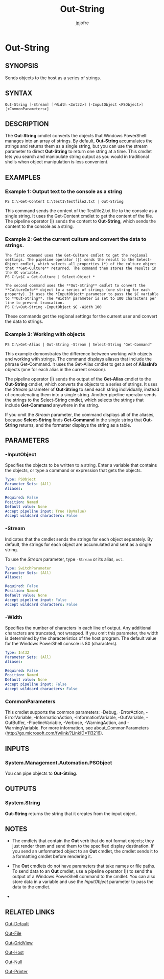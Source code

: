 ﻿---
author: jpjofre
description: 
external help file: Microsoft.PowerShell.Commands.Utility.dll-Help.xml
keywords: powershell, cmdlet
manager: carolz
ms.date: 2016-09-30
ms.prod: powershell
ms.technology: powershell
ms.topic: reference
online version: http://go.microsoft.com/fwlink/?LinkId=821842
schema: 2.0.0
title: Out-String
---

# Out-String

## SYNOPSIS
Sends objects to the host as a series of strings.

## SYNTAX

```
Out-String [-Stream] [-Width <Int32>] [-InputObject <PSObject>] [<CommonParameters>]
```

## DESCRIPTION
The **Out-String** cmdlet converts the objects that Windows PowerShell manages into an array of strings.
By default, **Out-String** accumulates the strings and returns them as a single string, but you can use the stream parameter to direct **Out-String** to return one string at a time.
This cmdlet lets you search and manipulate string output as you would in traditional shells when object manipulation is less convenient.

## EXAMPLES

### Example 1: Output text to the console as a string
```
PS C:\>Get-Content C:\test1\testfile2.txt | Out-String
```

This command sends the content of the Testfile2.txt file to the console as a single string.
It uses the Get-Content cmdlet to get the content of the file.
The pipeline operator (|) sends the content to **Out-String**, which sends the content to the console as a string.

### Example 2: Get the current culture and convert the data to strings.
```
The first command uses the Get-Culture cmdlet to get the regional settings. The pipeline operator (|) sends the result to the Select-Object cmdlet, which selects all properties (*) of the culture object that **Get-Culture** returned. The command then stores the results in the $C variable.
PS C:\>$C = Get-Culture | Select-Object *

The second command uses the **Out-String** cmdlet to convert the **CultureInfo** object to a series of strings (one string for each property). It uses the *InputObject* parameter to pass the $C variable to **Out-String**. The *Width* parameter is set to 100 characters per line to prevent truncation.
PS C:\>Out-String -InputObject $C -Width 100
```

These commands get the regional settings for the current user and convert the data to strings.

### Example 3: Working with objects
```
PS C:\>Get-Alias | Out-String -Stream | Select-String "Get-Command"
```

This example demonstrates the difference between working with objects and working with strings.
The command displays aliases that include the phrase Get-Command.
It uses the Get-Alias cmdlet to get a set of **AliasInfo** objects (one for each alias in the current session).

The pipeline operator (|) sends the output of the **Get-Alias** cmdlet to the **Out-String** cmdlet, which converts the objects to a series of strings.
It uses the *Stream* parameter of **Out-String** to send each string individually, instead of concatenating them into a single string.
Another pipeline operator sends the strings to the Select-String cmdlet, which selects the strings that include **Get-Command** anywhere in the string.

If you omit the *Stream* parameter, the command displays all of the aliases, because **Select-String** finds **Get-Command** in the single string that **Out-String** returns, and the formatter displays the string as a table.

## PARAMETERS

### -InputObject
Specifies the objects to be written to a string.
Enter a variable that contains the objects, or type a command or expression that gets the objects.

```yaml
Type: PSObject
Parameter Sets: (All)
Aliases: 

Required: False
Position: Named
Default value: None
Accept pipeline input: True (ByValue)
Accept wildcard characters: False
```

### -Stream
Indicates that the cmdlet sends the strings for each object separately.
By default, the strings for each object are accumulated and sent as a single string.

To use the *Stream* parameter, type `-Stream` or its alias, `ost`.

```yaml
Type: SwitchParameter
Parameter Sets: (All)
Aliases: 

Required: False
Position: Named
Default value: None
Accept pipeline input: False
Accept wildcard characters: False
```

### -Width
Specifies the number of characters in each line of output.
Any additional characters are truncated, not wrapped.
If you omit this parameter, the width is determined by the characteristics of the host program.
The default value for the Windows PowerShell console is 80 (characters).

```yaml
Type: Int32
Parameter Sets: (All)
Aliases: 

Required: False
Position: Named
Default value: None
Accept pipeline input: False
Accept wildcard characters: False
```

### CommonParameters
This cmdlet supports the common parameters: -Debug, -ErrorAction, -ErrorVariable, -InformationAction, -InformationVariable, -OutVariable, -OutBuffer, -PipelineVariable, -Verbose, -WarningAction, and -WarningVariable. For more information, see about_CommonParameters (http://go.microsoft.com/fwlink/?LinkID=113216).

## INPUTS

### System.Management.Automation.PSObject
You can pipe objects to **Out-String**.

## OUTPUTS

### System.String
**Out-String** returns the string that it creates from the input object.

## NOTES
* The cmdlets that contain the **Out** verb that do not format objects; they just render them and send them to the specified display destination. If you send an unformatted object to an **Out** cmdlet, the cmdlet sends it to a formatting cmdlet before rendering it.
* The **Out** cmdlets do not have parameters that take names or file paths. To send data to an **Out** cmdlet, use a pipeline operator (|) to send the output of a Windows PowerShell command to the cmdlet. You can also store data in a variable and use the *InputObject* parameter to pass the data to the cmdlet.

*

## RELATED LINKS

[Out-Default](..\Microsoft.PowerShell.Core\Out-Default.md)

[Out-File](.\Out-File.md)

[Out-GridView](.\Out-GridView.md)

[Out-Host](..\Microsoft.PowerShell.Core\Out-Host.md)

[Out-Null](..\Microsoft.PowerShell.Core\Out-Null.md)

[Out-Printer](.\Out-Printer.md)

